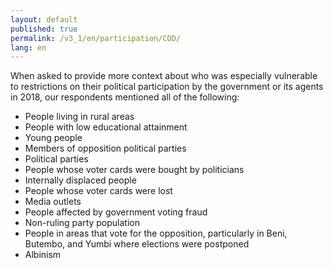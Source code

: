 ```yaml
---
layout: default
published: true
permalink: /v3_1/en/participation/COD/
lang: en
---
```


When asked to provide more context about who was especially vulnerable to restrictions on their political participation by the government or its agents in 2018, our respondents mentioned all of the following:
-	People living in rural areas
-	People with low educational attainment
-	Young people
-	Members of opposition political parties
-	Political parties
-	People whose voter cards were bought by politicians
-	Internally displaced people
-	People whose voter cards were lost
-	Media outlets
-	People affected by government voting fraud
-	Non-ruling party population
-	People in areas that vote for the opposition, particularly in Beni, Butembo, and Yumbi where elections were postponed
-	Albinism

